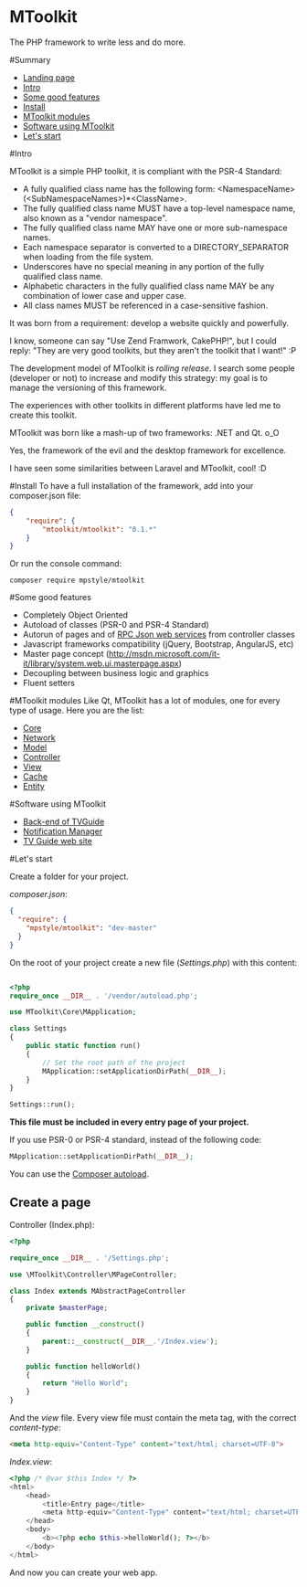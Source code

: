 MToolkit
========
The PHP framework to write less and do more.

#Summary
- [Landing page](http://mtoolkit.github.io/mtoolkit/)
- [Intro](#into)
- [Some good features](#some_good_features)
- [Install](#install)
- [MToolkit modules](#mtoolkit_modules)
- [Software using MToolkit](#software_using_mtoolkit)
- [Let's start](#lets_start)

#<a name="intro"></a>Intro

MToolkit is a simple PHP toolkit, it is compliant with the PSR-4 Standard:
- A fully qualified class name has the following form: \<NamespaceName>(\<SubNamespaceNames>)*\<ClassName>.
- The fully qualified class name MUST have a top-level namespace name, also known as a "vendor namespace".
- The fully qualified class name MAY have one or more sub-namespace names.
- Each namespace separator is converted to a DIRECTORY_SEPARATOR when loading from the file system.
- Underscores have no special meaning in any portion of the fully qualified class name.
- Alphabetic characters in the fully qualified class name MAY be any combination of lower case and upper case.
- All class names MUST be referenced in a case-sensitive fashion.

It was born from a requirement: develop a website quickly and powerfully.

I know, someone can say "Use Zend Framwork, CakePHP!", but I could reply: "They are very good toolkits, but they aren't the toolkit that I want!" :P

The development model of MToolkit is *rolling release*. I search some people (developer or not) to increase and modify this strategy: my goal is to manage the versioning of this framework. 


The experiences with other toolkits in different platforms have led me to create this toolkit.

MToolkit was born like a mash-up of two frameworks: .NET and Qt. o_O

Yes, the framework of the evil and the desktop framework for excellence.

I have seen some similarities between Laravel and MToolkit, cool! :D

#<a name="install"></a>Install
To have a full installation of the framework, add into your composer.json file:
```json
{
    "require": {
        "mtoolkit/mtoolkit": "0.1.*"
    }
}
```
Or run the console command:
```
composer require mpstyle/mtoolkit
```

#<a name="some_good_features"></a>Some good features
- Completely Object Oriented
- Autoload of classes (PSR-0 and PSR-4 Standard)
- Autorun of pages and of [RPC Json web services](https://github.com/MpStyle/MToolkit/tree/master/Network/RPC/Json) from controller classes
- Javascript frameworks compatibility (jQuery, Bootstrap, AngularJS, etc)
- Master page concept (http://msdn.microsoft.com/it-it/library/system.web.ui.masterpage.aspx)
- Decoupling between business logic and graphics
- Fluent setters

#<a name="mtoolkit_module"></a>MToolkit modules
Like Qt, MToolkit has a lot of modules, one for every type of usage.
Here you are the list:
- [Core](https://github.com/mtoolkit/mtoolkit-core)
- [Network](https://github.com/mtoolkit/mtoolkit-network)
- [Model](https://github.com/mtoolkit/mtoolkit-model)
- [Controller](https://github.com/mtoolkit/mtoolkit-controller)
- [View](https://github.com/mtoolkit/mtoolkit-view)
- [Cache](https://github.com/mtoolkit/mtoolkit-cache)
- [Entity](https://github.com/mtoolkit/mtoolkit-entity)

#<a name="software_using_mtoolkit"></a>Software using MToolkit
- [Back-end of TVGuide](https://play.google.com/store/apps/details?id=net.micene.minigroup.palimpsests.lite)
- [Notification Manager](https://github.com/MpStyle/NotificationManager)
- [TV Guide web site](http://tvguide.micene.net/)

#<a name="lets_start"></a>Let's start

Create a folder for your project.

*composer.json*:
```json
{
  "require": {
    "mpstyle/mtoolkit": "dev-master"
  }
}
```

On the root of your project create a new file (*Settings.php*) with this content:

```php

<?php
require_once __DIR__ . '/vendor/autoload.php';

use MToolkit\Core\MApplication;

class Settings
{
    public static function run()
    {
        // Set the root path of the project
        MApplication::setApplicationDirPath(__DIR__);
    }
}

Settings::run();

```

**This file must be included in every entry page of your project.**

If you use PSR-0 or PSR-4 standard, instead of the following code:
```php
MApplication::setApplicationDirPath(__DIR__);
```
You can use the [Composer autoload](https://getcomposer.org/doc/04-schema.md#autoload). 

## Create a page

Controller (Index.php):

```php
<?php

require_once __DIR__ . '/Settings.php';

use \MToolkit\Controller\MPageController;

class Index extends MAbstractPageController
{
    private $masterPage;

    public function __construct()
    {
        parent::__construct(__DIR__.'/Index.view');
    }

    public function helloWorld()
    {
        return "Hello World";
    }
} 
```

And the *view* file. Every view file must contain the meta tag, with the correct *content-type*:
```html
<meta http-equiv="Content-Type" content="text/html; charset=UTF-8">
```
*Index.view*:

```php
<?php /* @var $this Index */ ?>
<html>
    <head>
        <title>Entry page</title>
        <meta http-equiv="Content-Type" content="text/html; charset=UTF-8">
    </head>
    <body>
        <b><?php echo $this->helloWorld(); ?></b>
    </body>
</html>
```

And now you can create your web app.
